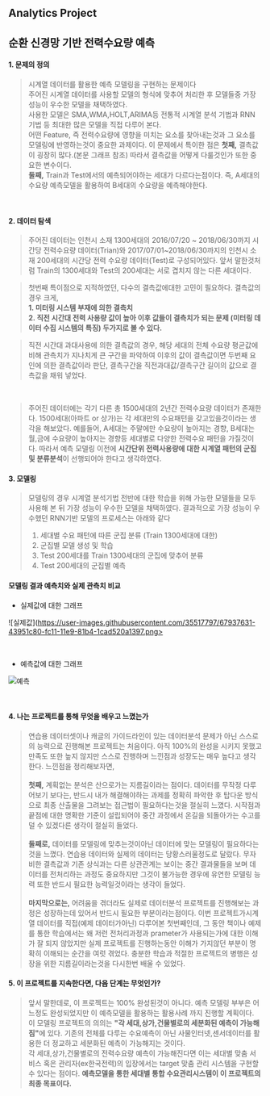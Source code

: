 ## Analytics Project <br>

## 순환 신경망 기반 전력수요량 예측 <br>

#### 1. 문제의 정의

> 시계열 데이터를 활용한 예측 모델링을 구현하는 문제이다 <br>
> 주어진 시계열 데이터를 사용할 모델의 형식에 맞추어 처리한 후 모델들중 가장 성능이 우수한 모델을 채택하였다. <br>
> 사용한 모델은 SMA,WMA,HOLT,ARIMA등 전통적 시계열 분석 기법과 RNN 기법 등 최대한 많은 모델을 직접 다루어 본다. <br>
> 어떤 Feature, 즉 전력수요량에 영향을 미치는 요소를 찾아내는것과 그 요소를 모델링에 반영하는것이 중요한 과제이다.
> 이 문제에서 특이한 점은 <b>첫째,</b> 결측값이 굉장히 많다.(본문 그래프 참조) 따라서 결측값을 어떻게 다룰것인가 또한 중요한 변수이다. <br> <b>둘째,</b> Train과 Test에서의 예측되어야하는 세대가 다르다는점이다. 즉, A세대의 수요량 예측모델을 활용하여 B세대의 수요량을 예측해야한다.

<br>

#### 2. 데이터 탐색

>  주어진 데이터는 인천시 소재 1300세대의 2016/07/20 ~ 2018/06/30까지 시간당 전력수요량 데이터(Trian)와 2017/07/01~2018/06/30까지의 인천시 소재 200세대의 시간당 전력 수요량 데이터(Test)로 구성되어있다. 앞서 말한것처럼 Train의 1300세대와 Test의 200세대는 서로 겹치지 않는 다른 세대이다.

> 첫번째 특이점으로 지적하였던, 다수의 결측값에대한 고민이 필요하다. 결측값의 경우 크게, <br>
>  <b> 1. 미터링 시스템 부재에 의한 결측치 </b> <br>
>  <b> 2. 직전 시간대 전력 사용량 값이 높아 이후 값들이 결측치가 되는 문제 (미터링 데이터 수집 시스템의 특징) 두가지로 볼 수 있다.</b> <br>

>직전 시간대 과대사용에 의한 결측값의 경우, 해당 세대의 전체 수요량 평균값에 비해 관측치가 지나치게 큰 구간을 파악하여 이후의 값이 결측값이면 두번째 요인에 의한 결측값이라 판단, 결측구간을 직전과대값/결측구간 길이의 값으로 결측값을 채워 넣었다.
<br>

> 주어진 데이터에는 각기 다른 총 1500세대의 2년간 전력수요량 데이터가 존재한다. 1500세대(아파트 or 상가)는 각 세대만의 수요패턴을 갖고있을것이라는 생각을 해보았다. 예를들어, A세대는 주말에만 수요량이 높아지는 경향, B세대는 월,금에 수요량이 높아지는 경향등 세대별로 다양한 전력수요 패턴을 가질것이다. 따라서 예측 모델링 이전에 <b> 시간단위 전력사용량에 대한 시계열 패턴의 군집 및 분류분석</b>이 선행되어야 한다고 생각하였다.


#### 3. 모델링

> 모델링의 경우 시계열 분석기법 전반에 대한 학습을 위해 가능한 모델들을 모두 사용해 본 뒤 가장 성능이 우수한 모델을 채택하였다.
> 결과적으로 가장 성능이 우수했던 RNN기반 모델의 프로세스는 아래와 같다
> 1. 세대별 수요 패턴에 따른 군집 분류 (Train 1300세대에 대한)
> 2. 군집별 모델 생성 및 학습
> 3. Test 200세대를 Train 1300세대의 군집에 맞추어 분류
> 4. Test 200세대의 군집별 예측

#### 모델링 결과 예측치와 실제 관측치 비교

* 실제값에 대한 그래프 <br>

![실제값](https://user-images.githubusercontent.com/35517797/67937631-43951c80-fc11-11e9-81b4-1cad520a1397.png> 

<br>

* 예측값에 대한 그래프 <br>

![예측](https://user-images.githubusercontent.com/35517797/67937638-47c13a00-fc11-11e9-8bc4-99982481a400.png)

<br>

#### 4. 나는 프로젝트를 통해 무엇을 배우고 느꼈는가
> 연습용 데이터셋이나 캐글의 가이드라인이 있는 데이터분석 문제가 아닌 스스로의 능력으로 진행해본 프로젝트는 처음이다. 아직 100%의 완성을 시키지 못했고 만족도 또한 높지 않지만 스스로 진행하며 느낀점과 성장도는 매우 높다고 생각한다. 느낀점을 정리해보자면, <br><br>
> <b>첫째,</b> 계획없는 분석은 산으로가는 지름길이라는 점이다. 데이터를 무작정 다루어보기 보다는, 반드시 내가 해결해야하는 과제를 정확히 파악한 후 탑다운 방식으로 최종 산출물을 그려보는 접근법이 필요하다는것을 절실히 느꼈다. 시작점과 끝점에 대한 명확한 기준이 설립되어야 중간 과정에서 온길을 되돌아가는 수고를 덜 수 있겠다른 생각이 절실히 들었다. <br><br>
> <b>둘째로,</b> 데이터를 모델링에 맞추는것이아닌 데이터에 맞는 모델링이 필요하다는것을 느꼈다. 연습용 데이터와 실제의 데이터는 당황스러울정도로 달랐다. 무자비한 결측값과 기존 상식과는 다른 상관관계는 보이는 중간 결과물들을 보며 데이터를 전처리하는 과정도 중요하지만 그것이 불가능한 경우에 유연한 모델링 능력 또한 반드시 필요한 능력일것이라는 생각이 들었다. <br><br>
> <b>마지막으로는,</b> 어려움을 겪더라도 실제로 데이터분석 프로젝트를 진행해보는 과정은 성장하는데 있어서 반드시 필요한 부분이라는점이다. 이번 프로젝트가시계열 데이터를 직접(예제 데이터가아닌) 다루어본 첫번째인데, 그 동안 책이나 예제를 통한 학습에서는 왜 저런 전처리과정과 prameter가 사용되는가에 대한 이해가 잘 되지 않았지만 실제 프로젝트를 진행하는동안 이해가 가지않던 부분이 명확히 이해되는 순간을 여럿 겪었다. 충분한 학습과 적절한 프로젝트의 병행은 성장을 위한 지름길이라는것을 다시한번 배울 수 있었다.


#### 5. 이 프로젝트를 지속한다면, 다음 단계는 무엇인가?
> 앞서 말한데로, 이 프로젝트는 100% 완성된것이 아니다. 예측 모델링 부부은 어느정도 완성되었지만 이 예측모델을 활용하는 활용사례 까지 진행할 계획이다. 이 모델링 프로젝트의 의의는 <b>"각 세대,상가,건물별로의 세분화된 예측이 가능해짐"</b>에 있다. 기존의 전체를 다루는 수요예측이 아닌 사물인터넷,센서데이터를 활용한 더 정교하고 세분화된 예측이 가능해지는 것이다. <br>
> 각 세대,상가,건물별로의 전력수요량 예측이 가능해진다면 이는 세대별 맞춤 서비스 혹은 관리자(ex한국전력)의 입장에서는 target 맞춤 관리 시스템을 구현할 수 있다는 점이다. <b>예측모델을 통한 세대별 통합 수요관리시스템이 이 프로젝트의 최종 목표이다.</b>
